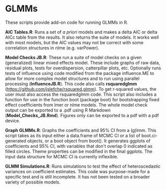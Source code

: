 # GLMMs
These scripts provide add-on code for running GLMMs in R.  

<b>AIC Tables.R</b>: Runs a set of <i>a priori</i> models and makes a delta AIC or delta AICc table from the results.  It also returns the suite of models.  It works well with most models, but the AIC values may not be correct with some correlation structures in nlme (e.g. varPower).

<b>Model Checks JB.R</b>: These run a suite of model checks on a given (generalized) linear mixed effects model.  These include graphs of raw data, residual plots, tests for overdispersion, catterpillar plots, etc.  Optionally runs tests of influence using code modified from the package influence.ME to allow for more complex model structures and to run using parallel processing (<b>InfluenceJB.R</b>).  This code also calls <b>rsquaredglmm</b> (https://github.com/jslefche/rsquared.glmm).  To get r-squared values, the user must also access the rsquaredglmm code.  This script also includes a function for use in the function boot (package boot) for bootstrapping fixed effect coefficients from lmer or nlme models.  The whole model check output can be exported to a .pdf using R Markdown (<b>Model_Checks_JB.Rmd</b>).  Figures only can be exported to a pdf with a pdf device.

<b>Graph GLMMs.R</b>: Graphs the coefficients and 95% CI from a (g)lmm.  This script takes as its input either a data.frame of MCMC CI or a list of boot.ci-generated objects, or a boot object from boot().  It generates ggplots of coefficients and 95% CI, with variables that don't overlap 0 indicated as filled circles.  Theme properties can be modified in the final ggplots.  The input data structure for MCMC CI is currently inflexible.

<b>GLMM Simulations.R</b>: Runs simulations to test the effect of heteroscedastic variances on coefficient estimates.  This code was purpose-made for a specific test and is still incomplete.  It has not been tested on a broader variety of possible models.
